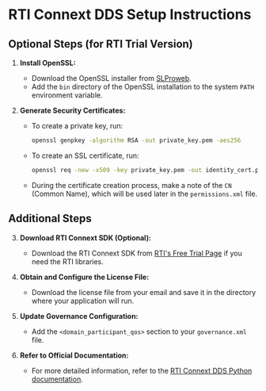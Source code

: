 # RTI Connext DDS Setup Instructions

## Optional Steps (for RTI Trial Version)

1. **Install OpenSSL:**
   - Download the OpenSSL installer from [SLProweb](https://slproweb.com/products/Win32OpenSSL.html).
   - Add the `bin` directory of the OpenSSL installation to the system `PATH` environment variable.

2. **Generate Security Certificates:**
   - To create a private key, run:
     ```bash
     openssl genpkey -algorithm RSA -out private_key.pem -aes256
     ```
   - To create an SSL certificate, run:
     ```bash
     openssl req -new -x509 -key private_key.pem -out identity_cert.pem -days 365
     ```
   - During the certificate creation process, make a note of the `CN` (Common Name), which will be used later in the `permissions.xml` file.

## Additional Steps

3. **Download RTI Connext SDK (Optional):**
   - Download the RTI Connext SDK from [RTI's Free Trial Page](https://www.rti.com/free-trial) if you need the RTI libraries.

4. **Obtain and Configure the License File:**
   - Download the license file from your email and save it in the directory where your application will run.

5. **Update Governance Configuration:**
   - Add the `<domain_participant_qos>` section to your `governance.xml` file.

6. **Refer to Official Documentation:**
   - For more detailed information, refer to the [RTI Connext DDS Python documentation](https://github.com/rticommunity/connextdds-py?tab=readme-ov-file).
